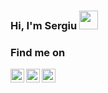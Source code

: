 ### Hi, I'm Sergiu <img src="https://raw.githubusercontent.com/iampavangandhi/iampavangandhi/master/gifs/Hi.gif" width="30px"></h2>

### Find me on
<a href="https://www.linkedin.com/in/sergiu-craioveanu-677360160/">
  <img align="left" alt="Sergiu's LinkedIn" width="22px" src="https://cdn.jsdelivr.net/npm/simple-icons@v3/icons/linkedin.svg" />
</a>
<a href="https://www.hackerrank.com/sergiucraioveanu">
  <img align="left" alt="Sergiu's Hackerrank" width="22px" src="https://cdn.jsdelivr.net/npm/simple-icons@v3/icons/hackerrank.svg" />
</a>
<a href="https://leetcode.com/thesergiu/">
  <img align="left" alt="Sergiu's Leetcode" width="22px" src="https://cdn.jsdelivr.net/npm/simple-icons@v3/icons/leetcode.svg" />
</a>
<br />
<!--
**the-sergiu/the-sergiu** is a ✨ _special_ ✨ repository because its `README.md` (this file) appears on your GitHub profile.

Here are some ideas to get you started:

- 🔭 I’m currently working on ...
- 🌱 I’m currently learning ...
- 👯 I’m looking to collaborate on ...
- 🤔 I’m looking for help with ...
- 💬 Ask me about ...
- 📫 How to reach me: ...
- 😄 Pronouns: ...
- ⚡ Fun fact: ...
-->
